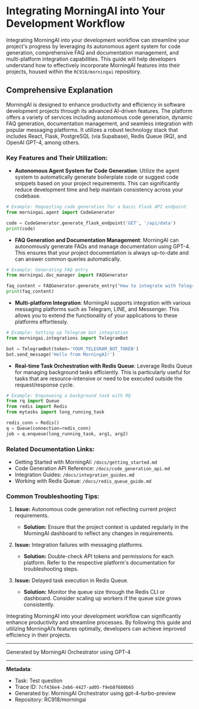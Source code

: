 # Integrating MorningAI into Your Development Workflow

Integrating MorningAI into your development workflow can streamline your project's progress by leveraging its autonomous agent system for code generation, comprehensive FAQ and documentation management, and multi-platform integration capabilities. This guide will help developers understand how to effectively incorporate MorningAI features into their projects, housed within the `RC918/morningai` repository.

## Comprehensive Explanation

MorningAI is designed to enhance productivity and efficiency in software development projects through its advanced AI-driven features. The platform offers a variety of services including autonomous code generation, dynamic FAQ generation, documentation management, and seamless integration with popular messaging platforms. It utilizes a robust technology stack that includes React, Flask, PostgreSQL (via Supabase), Redis Queue (RQ), and OpenAI GPT-4, among others.

### Key Features and Their Utilization:

- **Autonomous Agent System for Code Generation**: Utilize the agent system to automatically generate boilerplate code or suggest code snippets based on your project requirements. This can significantly reduce development time and help maintain consistency across your codebase.

```python
# Example: Requesting code generation for a basic Flask API endpoint
from morningai.agent import CodeGenerator

code = CodeGenerator.generate_flask_endpoint('GET', '/api/data')
print(code)
```

- **FAQ Generation and Documentation Management**: MorningAI can autonomously generate FAQs and manage documentation using GPT-4. This ensures that your project documentation is always up-to-date and can answer common queries automatically.

```python
# Example: Generating FAQ entry
from morningai.doc_manager import FAQGenerator

faq_content = FAQGenerator.generate_entry("How to integrate with Telegram?")
print(faq_content)
```

- **Multi-platform Integration**: MorningAI supports integration with various messaging platforms such as Telegram, LINE, and Messenger. This allows you to extend the functionality of your applications to these platforms effortlessly.

```python
# Example: Setting up Telegram bot integration
from morningai.integrations import TelegramBot

bot = TelegramBot(token='YOUR_TELEGRAM_BOT_TOKEN')
bot.send_message('Hello from MorningAI!')
```

- **Real-time Task Orchestration with Redis Queue**: Leverage Redis Queue for managing background tasks efficiently. This is particularly useful for tasks that are resource-intensive or need to be executed outside the request/response cycle.

```python
# Example: Enqueueing a background task with RQ
from rq import Queue
from redis import Redis
from mytasks import long_running_task

redis_conn = Redis()
q = Queue(connection=redis_conn)
job = q.enqueue(long_running_task, arg1, arg2)
```

### Related Documentation Links:

- Getting Started with MorningAI: `/docs/getting_started.md`
- Code Generation API Reference: `/docs/code_generation_api.md`
- Integration Guides: `/docs/integration_guides.md`
- Working with Redis Queue: `/docs/redis_queue_guide.md`

### Common Troubleshooting Tips:

1. **Issue:** Autonomous code generation not reflecting current project requirements.
   - **Solution:** Ensure that the project context is updated regularly in the MorningAI dashboard to reflect any changes in requirements.
   
2. **Issue:** Integration failures with messaging platforms.
   - **Solution:** Double-check API tokens and permissions for each platform. Refer to the respective platform's documentation for troubleshooting steps.
   
3. **Issue:** Delayed task execution in Redis Queue.
   - **Solution:** Monitor the queue size through the Redis CLI or dashboard. Consider scaling up workers if the queue size grows consistently.

Integrating MorningAI into your development workflow can significantly enhance productivity and streamline processes. By following this guide and utilizing MorningAI’s features optimally, developers can achieve improved efficiency in their projects.

---
Generated by MorningAI Orchestrator using GPT-4

---

**Metadata**:
- Task: Test question
- Trace ID: `7cf436e4-2eb6-4427-ad05-f9eb8f680b65`
- Generated by: MorningAI Orchestrator using gpt-4-turbo-preview
- Repository: RC918/morningai
